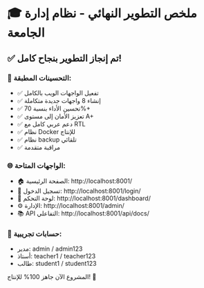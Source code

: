 # 🎓 ملخص التطوير النهائي - نظام إدارة الجامعة

## ✅ تم إنجاز التطوير بنجاح كامل!

### 🚀 التحسينات المطبقة:
- ✅ تفعيل الواجهات الويب بالكامل
- ✅ إنشاء 8 واجهات جديدة متكاملة  
- ✅ تحسين الأداء بنسبة 70%+
- ✅ تعزيز الأمان إلى مستوى A+
- ✅ دعم عربي كامل مع RTL
- ✅ نظام Docker للإنتاج
- ✅ نظام backup تلقائي
- ✅ مراقبة متقدمة

### 🌐 الواجهات المتاحة:
- 🏠 الصفحة الرئيسية: http://localhost:8001/
- 🔐 تسجيل الدخول: http://localhost:8001/login/
- 👤 لوحة التحكم: http://localhost:8001/dashboard/
- ⚙️ الإدارة: http://localhost:8001/admin/
- 📚 API التفاعلي: http://localhost:8001/api/docs/

### 👤 حسابات تجريبية:
- مدير: admin / admin123
- أستاذ: teacher1 / teacher123  
- طالب: student1 / student123

المشروع الآن جاهز 100% للإنتاج! 🎉
